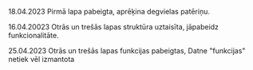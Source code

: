 18.04.2023
Pirmā lapa pabeigta, aprēķina degvielas patēriņu.

16.04.20023
Otrās un trešās lapas struktūra uztaisīta, jāpabeidz funkcionalitāte.

25.04.2023
Otrās un trešās lapas funkcijas pabeigtas, Datne "funkcijas" netiek vēl izmantota
